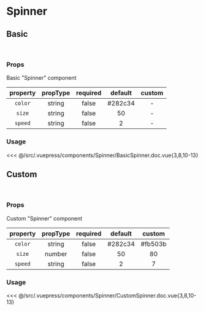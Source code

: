 # Spinner

## **Basic**

<br>
<client-only>
<Spinner />
</client-only>

### Props

Basic "Spinner" component

| property | propType | required | default | custom |
| :------: | :------: | :------: | :-----: | :----: |
| `color`  |  string  |  false   | #282c34 |   -    |
|  `size`  |  string  |  false   |   50    |   -    |
| `speed`  |  string  |  false   |    2    |   -    |

### Usage

<<< @/src/.vuepress/components/Spinner/BasicSpinner.doc.vue{3,8,10-13}

## **Custom**

<br>
<client-only>
<Spinner color="#fb503b" size="80" speed="7" />
</client-only>

### Props

Custom "Spinner" component

| property | propType | required | default | custom  |
| :------: | :------: | :------: | :-----: | :-----: |
| `color`  |  string  |  false   | #282c34 | #fb503b |
|  `size`  |  number  |  false   |   50    |   80    |
| `speed`  |  string  |  false   |    2    |    7    |

### Usage

<<< @/src/.vuepress/components/Spinner/CustomSpinner.doc.vue{3,8,10-13}
